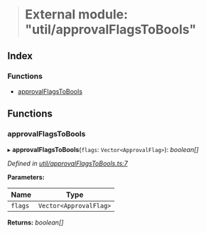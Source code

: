 > # External module: "util/approvalFlagsToBools"

## Index

### Functions

* [approvalFlagsToBools](_util_approvalflagstobools_.md#approvalflagstobools)

## Functions

###  approvalFlagsToBools

▸ **approvalFlagsToBools**(`flags`: `Vector<ApprovalFlag>`): *boolean[]*

*Defined in [util/approvalFlagsToBools.ts:7](https://github.com/polkadot-js/api/blob/fcaa7a5/packages/api-derive/src/util/approvalFlagsToBools.ts#L7)*

**Parameters:**

Name | Type |
------ | ------ |
`flags` | `Vector<ApprovalFlag>` |

**Returns:** *boolean[]*